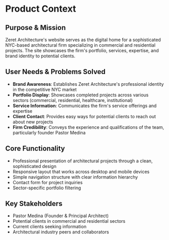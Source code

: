 # Product Context

## Purpose & Mission
Zeret Architecture's website serves as the digital home for a sophisticated NYC-based architectural firm specializing in commercial and residential projects. The site showcases the firm's portfolio, services, expertise, and brand identity to potential clients.

## User Needs & Problems Solved
- **Brand Awareness**: Establishes Zeret Architecture's professional identity in the competitive NYC market
- **Portfolio Display**: Showcases completed projects across various sectors (commercial, residential, healthcare, institutional)
- **Service Information**: Communicates the firm's service offerings and expertise
- **Client Contact**: Provides easy ways for potential clients to reach out about new projects
- **Firm Credibility**: Conveys the experience and qualifications of the team, particularly founder Pastor Medina

## Core Functionality
- Professional presentation of architectural projects through a clean, sophisticated design
- Responsive layout that works across desktop and mobile devices
- Simple navigation structure with clear information hierarchy
- Contact form for project inquiries
- Sector-specific portfolio filtering

## Key Stakeholders
- Pastor Medina (Founder & Principal Architect)
- Potential clients in commercial and residential sectors
- Current clients seeking information
- Architectural industry peers and collaborators

